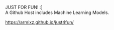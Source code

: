 JUST FOR FUN! :]
<br/>
A Github Host includes Machine Learning Models.

https://armixz.github.io/just4fun/
